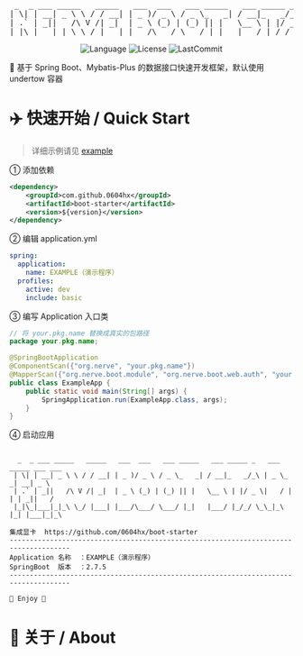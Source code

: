 <pre style="text-align:center">
 _  _ ___ _____   _____   ___  ___   ___ _____   ___ _____ _   ___ _____ ___ ___
| \| | __| _ \ \ / / __| | _ )/ _ \ / _ \_   _| / __|_   _/_\ | _ \_   _| __| _ \
| .` | _||   /\ V /| _|  | _ \ (_) | (_) || |   \__ \ | |/ _ \|   / | | | _||   /
|_|\_|___|_|_\ \_/ |___| |___/\___/ \___/ |_|   |___/ |_/_/ \_\_|_\ |_| |___|_|_\
</pre>

<div align=center>

![Language](https://img.shields.io/github/languages/top/0604hx/boot-starter?logo=java&color=blue)
![License](https://img.shields.io/badge/License-MIT-green)
![LastCommit](https://img.shields.io/github/last-commit/0604hx/boot-starter?color=blue&logo=github)

</div>

🎉 基于 Spring Boot、Mybatis-Plus 的数据接口快速开发框架，默认使用 undertow 容器

# ✈️ 快速开始 / Quick Start
> 详细示例请见 [example](example)

① 添加依赖

```xml
<dependency>
    <groupId>com.github.0604hx</groupId>
    <artifactId>boot-starter</artifactId>
    <version>${version}</version>
</dependency>
```

② 编辑 application.yml

```yaml
spring:
  application:
    name: EXAMPLE（演示程序）
  profiles:
    active: dev
    include: basic
```

③ 编写 Application 入口类

```java
// 将 your.pkg.name 替换成真实的包路径
package your.pkg.name;

@SpringBootApplication
@ComponentScan({"org.nerve", "your.pkg.name"})
@MapperScan({"org.nerve.boot.module", "org.nerve.boot.web.auth", "your.pkg.name"})
public class ExampleApp {
    public static void main(String[] args) {
        SpringApplication.run(ExampleApp.class, args);
    }
}
```

④ 启动应用

```text

  _  _ ___ _____   _____   ___  ___   ___ _____   ___ _____ _   ___ _____ ___ ___
 | \| | __| _ \ \ / / __| | _ )/ _ \ / _ \_   _| / __|_   _/_\ | _ \_   _| __| _ \
 | .` | _||   /\ V /| _|  | _ \ (_) | (_) || |   \__ \ | |/ _ \|   / | | | _||   /
 |_|\_|___|_|_\ \_/ |___| |___/\___/ \___/ |_|   |___/ |_/_/ \_\_|_\ |_| |___|_|_\

集成显卡  https://github.com/0604hx/boot-starter
-------------------------------------------------------------------------------------
Application 名称  ：EXAMPLE（演示程序）
SpringBoot  版本  ：2.7.5
-------------------------------------------------------------------------------------

🙂 Enjoy 🙂
```

# 🏅 关于 / About
